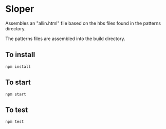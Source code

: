 Sloper
====================

Assembles an "allin.html" file based on the hbs files found in the patterns directory.

The patterns files are assembled into the build directory.

To install 
---------------------
`npm install`

To start 
---------------------
`npm start`

To test 
---------------------
`npm test`